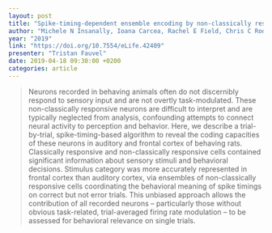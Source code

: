 ```yaml
---
layout: post
title: "Spike-timing-dependent ensemble encoding by non-classically responsive cortical neurons"
author: "Michele N Insanally, Ioana Carcea, Rachel E Field, Chris C Rodgers, Brian DePasquale, Kanaka Rajan, Michael R DeWeese, Badr F Albanna, Robert C Froemke"
year: "2019"
link: "https://doi.org/10.7554/eLife.42409"
presenter: "Tristan Fauvel"
date: 2019-04-18 09:30:00 +0200
categories: article
---
```


> Neurons recorded in behaving animals often do not discernibly respond to sensory input and are not overtly task-modulated. These non-classically responsive neurons are difficult to interpret and are typically neglected from analysis, confounding attempts to connect neural activity to perception and behavior. Here, we describe a trial-by-trial, spike-timing-based algorithm to reveal the coding capacities of these neurons in auditory and frontal cortex of behaving rats. Classically responsive and non-classically responsive cells contained significant information about sensory stimuli and behavioral decisions. Stimulus category was more accurately represented in frontal cortex than auditory cortex, via ensembles of non-classically responsive cells coordinating the behavioral meaning of spike timings on correct but not error trials. This unbiased approach allows the contribution of all recorded neurons – particularly those without obvious task-related, trial-averaged firing rate modulation – to be assessed for behavioral relevance on single trials.